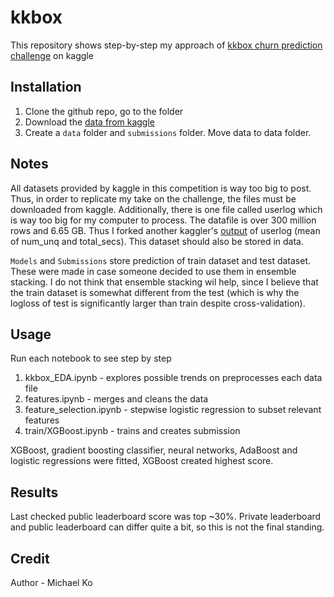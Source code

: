 # kkbox
This repository shows step-by-step my approach of [kkbox churn prediction challenge](https://www.kaggle.com/c/kkbox-churn-prediction-challenge) on kaggle

## Installation

1. Clone the github repo, go to the folder
2. Download the [data from kaggle](https://www.kaggle.com/c/kkbox-churn-prediction-challenge/data) 
3. Create a `data` folder and `submissions` folder. Move data to data folder.

## Notes

All datasets provided by kaggle in this competition is way too big to post. Thus, in order to replicate my take on the challenge, the files must be downloaded from kaggle. Additionally, there is one file called userlog which is way too big for my computer to process. The datafile is over 300 million rows and 6.65 GB. Thus I forked another kaggler's [output](https://www.kaggle.com/kevinbonnes/r-incorporating-user-logs-csv-in-your-model ) of userlog (mean of num_unq and total_secs). This dataset should also be stored in data.

`Models` and `Submissions` store prediction of train dataset and test dataset. These were made in case someone decided to use them in ensemble stacking. I do not think that ensemble stacking wil help, since I believe that the train dataset is somewhat different from the test (which is why the logloss of test is significantly larger than train despite cross-validation).

## Usage
Run each notebook to see step by step

1. kkbox_EDA.ipynb - explores possible trends on preprocesses each data file
2. features.ipynb - merges and cleans the data
3. feature_selection.ipynb - stepwise logistic regression to subset relevant features
4. train/XGBoost.ipynb - trains and creates submission

XGBoost, gradient boosting classifier, neural networks, AdaBoost and logistic regressions were fitted, XGBoost created highest score.

## Results

Last checked public leaderboard score was top ~30%. Private leaderboard and public leaderboard can differ quite a bit, so this is not the final standing.

## Credit

Author - Michael Ko
